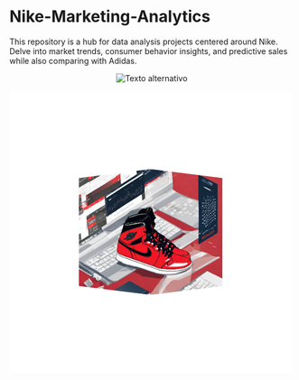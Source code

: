 # Nike-Marketing-Analytics
This repository is a hub for data analysis projects centered around Nike. Delve into market trends, consumer behavior insights, and predictive sales while also comparing with Adidas.

<p align="center">
  <img src="ruta/a/la/imagen.jpg" alt="Texto alternativo">
</p>

![portada](https://github.com/AleDV89/Nike-Marketing-Analytics/blob/main/%22images/portada.png)
